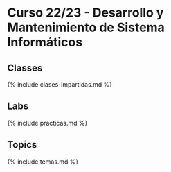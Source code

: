 # Curso 22/23 - Desarrollo y Mantenimiento de Sistema Informáticos

## Classes

{% include clases-impartidas.md %}

## Labs

{% include practicas.md %}

## Topics

{% include temas.md %}
